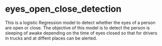 # eyes_open_close_detection
This is a logistic Regression model to detect whether the eyes of a person are open or close.
The objective of this model is to detect the person is sleeping of awake depending on the time of eyes closed so that for drivers in trucks and at diffent places can be alerted.
